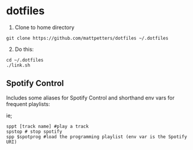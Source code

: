 # dotfiles

1. Clone to home directory

`git clone https://github.com/mattpetters/dotfiles ~/.dotfiles`

2. Do this:

```shell
cd ~/.dotfiles
./link.sh
```

## Spotify Control

Includes some aliases for Spotify Control and shorthand env vars for frequent playlists:

ie;

```shell
sppt [track name] #play a track
spstop # stop spotify
spp $spotprog #load the programming playlist (env var is the Spotify URI) 

```

